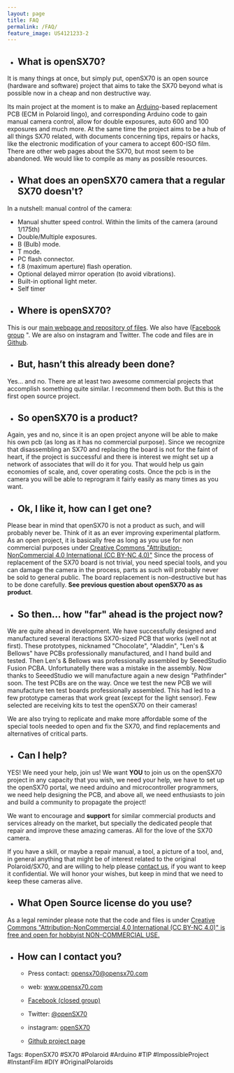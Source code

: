 ```yaml
---
layout: page
title: FAQ
permalink: /FAQ/
feature_image: US4121233-2
---
```


+ ## **What is openSX70?**

It is many things at once, but simply put, openSX70 is an open source (hardware and software) project that aims to take the SX70 beyond what is possible now in a cheap and non destructive way. 

Its main project at the moment is to make an [Arduino](https://www.arduino.cc/)-based replacement PCB (ECM in Polaroid lingo), and corresponding Arduino code to gain manual camera control, allow for double exposures, auto 600 and 100 exposures and much more.
At the same time the project aims to be a hub of all things SX70 related, with documents concerning tips, repairs or hacks, like the electronic modification of your camera to accept 600-ISO film. There are other web pages about the SX70, but most seem to be abandoned. We would like to compile as many as possible resources.

+ ## **What does an openSX70 camera that a regular SX70 doesn't?**

In a nutshell: manual control of the camera:
 
 -  Manual shutter speed control. Within the limits of the camera (around 1/175th)
 -  Double/Multiple exposures.
 -  B (Bulb) mode.
 -  T mode.
 -  PC flash connector.
 -  f.8 (maximum aperture) flash operation.
 -  Optional delayed mirror operation (to avoid vibrations).
 -  Built-in optional light meter.
 -  Self timer
 
+ ## **Where is openSX70?**

 This is our [main webpage and repository of files](https://github.com/openSX70?tab=repositories). We also have (<a href="https://www.facebook.com/groups/739071666267626/" target="_blank">Facebook group</a> ". We are also on instagram and Twitter. The code and files are in [Github](https://github.com/openSX70).

+ ## **But, hasn’t this already been done?**

Yes… and no. There are at least two awesome commercial projects that accomplish something quite similar. I recommend them both. But this is the first open source project.

+ ## **So openSX70 is a product?**

Again, yes and no, since it is an open project anyone will be able to make his own pcb (as long as it has no commercial purpose).
Since we recognize that disassembling an SX70 and replacing the board is not for the faint of heart, if the project is successful and there is interest we might set up a network of associates that will do it for you. That would help us gain economies of scale, and, cover operating costs. Once the pcb is in the camera you will be able to reprogram it fairly easily as many times as you want.

+ ## **Ok, I like it, how can I get one?**

Please bear in mind that openSX70 is not a product as such, and will probably never be. Think of it as an ever improving experimental platform. As an open project, it is basically free as long as you use for non commercial purposes under [Creative Commons "Attribution-NonCommercial 4.0 International (CC BY-NC 4.0)"](https://creativecommons.org/licenses/by-nc/4.0/)
Since the process of replacement of the SX70 board is not trivial, you need special tools, and you can damage the camera in the process, parts as such will probably never be sold to general public. The board replacement is non-destructive but has to be done carefully. **See previous question about openSX70 as as product**.

+ ## **So then… how "far" ahead is the project now?**

We are quite ahead in development. We have successfully designed and manufactured several iteractions SX70-sized PCB that works (well not at first). These prototypes, nicknamed "Chocolate", "Aladdin", "Len's & Bellows" have PCBs professionally manufactured, and I hand build and tested. Then Len's & Bellows was professionally assembled by SeeedStudio Fusion PCBA. Unfortunatelly there was a mistake in the assembly. 
Now thanks to SeeedStudio we will manufacture again a new design "Pathfinder" soon. The test PCBs are on the way.
Once we test the new PCB we will manufacture ten test boards professionally assembled.
This had led to a few prototype cameras that work great (except for the light sensor).
Few selected are receiving kits to test the openSX70 on their cameras!

We are also trying to replicate and make more affordable some of the special tools needed to open and fix the SX70, and find replacements and alternatives of critical parts.

+ ## **Can I help?**

YES! We need your help, join us!
We want **YOU** to join us on the openSX70 project in any capacity that you wish, we need your help, we have to set up the openSX70 portal, we need arduino and microcontroller programmers, we need help designing the PCB, and above all, we need enthusiasts to join and build a community to propagate the project!

We want to encourage and **support** for similar commercial products and services already on the market, but specially the dedicated people that repair and improve these amazing cameras. All for the love of the SX70 camera.

If you have a skill, or maybe a repair manual, a tool, a picture of a tool, and, in general anything that might be of interest  related to the original Polaroid/SX70, and are willing to help please [contact us](mailto:help@opensx70.com), if you want to keep it confidential. We will honor your wishes, but keep in mind that we need to keep these cameras alive.

+ ## **What Open Source license do you use?**

As a legal reminder please note that the code and files is under [Creative Commons "Attribution-NonCommercial 4.0 International (CC BY-NC 4.0)" is free and open for hobbyist NON-COMMERCIAL USE.](https://creativecommons.org/licenses/by-nc/4.0/)

+ ## **How can I contact you?**

  - Press contact: opensx70@opensx70.com

  - web: www.opensx70.com  

  - [Facebook (closed group)](https://goo.gl/3qjne2)

  - Twitter: [@openSX70](https://twitter.com/opensx70)

  - instagram: [openSX70](https://www.instagram.com/opensx70/)
  
  - [Github project page](https://goo.gl/1A1QbY)

Tags: #openSX70 #SX70 #Polaroid #Arduino #TIP #ImpossibleProject #InstantFilm #DIY #OriginalPolaroids

